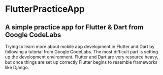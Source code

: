 # FlutterPracticeApp
## A simple practice app for Flutter &amp; Dart from Google CodeLabs

Trying to learn more about mobile app development in Flutter and Dart by following a tutorial from Google CodeLabs.
The most difficult part is setting up the development environment. Flutter and Dart are very resource heavy, but once things are set up correctly Flutter begins to resemble frameworks like Django.
